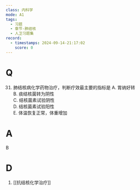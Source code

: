 ```yaml
---
class: 内科学
mode: A1
tags:
  - 习题
  - 章节-肺结核
  - 人卫习题集
record:
  - timestamps: 2024-09-14-21:17:02
    score: 0
---
```


# Q
31. 肺结核病化学药物治疗，判断疗效最主要的指标是
A. 胃纳好转  
B. 痰结核菌转为阴性  
C. 结核菌素试验阴性  
D. 结核菌素试验阳性  
E. 体温恢复正常，体重增加
# A
B
# D
1. [[抗结核化学治疗]]